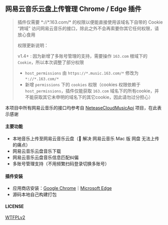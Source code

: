 ## 网易云音乐云盘上传管理 Chrome / Edge 插件

> 插件仅需要 *://\*.163.com/\* 的权限以便能直接使用该域名下自带的 Cookie “跨域” 访问网易云音乐的接口，除此之外不会再索要你其它任何权限，请放心食用
>
> 权限更新说明：
>
> v1.4+ : 因为新增了多账号管理的支持，需要操作 `163.com` 根域下的 `Cookie`，所以本次调整了部分权限
>
> - `host_permissions` 由 `https://*.music.163.com/*` 修改为 `*://*.163.com/*`
> - 新增 `permissions` 下的 `cookies` 权限（cookies 权限依赖于`host_permissions`，插件仅能获取 `163.com` 域名下的所有cookie，并不能获取其它未申明的域名下的其它cookie，因此请勿过分担心）

本项目中所有网易云音乐的接口均参考自 [NeteaseCloudMusicApi](https://github.com/Binaryify/NeteaseCloudMusicApi) 项目，在此表示感谢



#### 主要功能

- 本地音乐上传至网易云音乐云盘（🌟 解决 网易云音乐 Mac 版 网盘 无法上传的痛点）
- 网易云音乐云盘音乐下载
- 网易云音乐云盘音乐信息匹配纠偏
- 多账号管理支持（不用频繁扫码登录切换多账号）



#### 插件安装

- 应用商店安装：[Google Chrome](https://chrome.google.com/webstore/detail/%E7%BD%91%E6%98%93%E4%BA%91%E9%9F%B3%E4%B9%90%E4%BA%91%E7%9B%98%E7%AE%A1%E7%90%86/gnfemfddeadngnfhcpbdhlgbbnokokcg)｜[Microsoft Edge](https://microsoftedge.microsoft.com/addons/detail/%E7%BD%91%E6%98%93%E4%BA%91%E9%9F%B3%E4%B9%90%E4%BA%91%E7%9B%98%E7%AE%A1%E7%90%86/ejngoibgpebbaodiaccaifkipoppaaff) 
- 源码本地自己构建打包


#### LICENSE

[WTFPLv2](LICENSE)